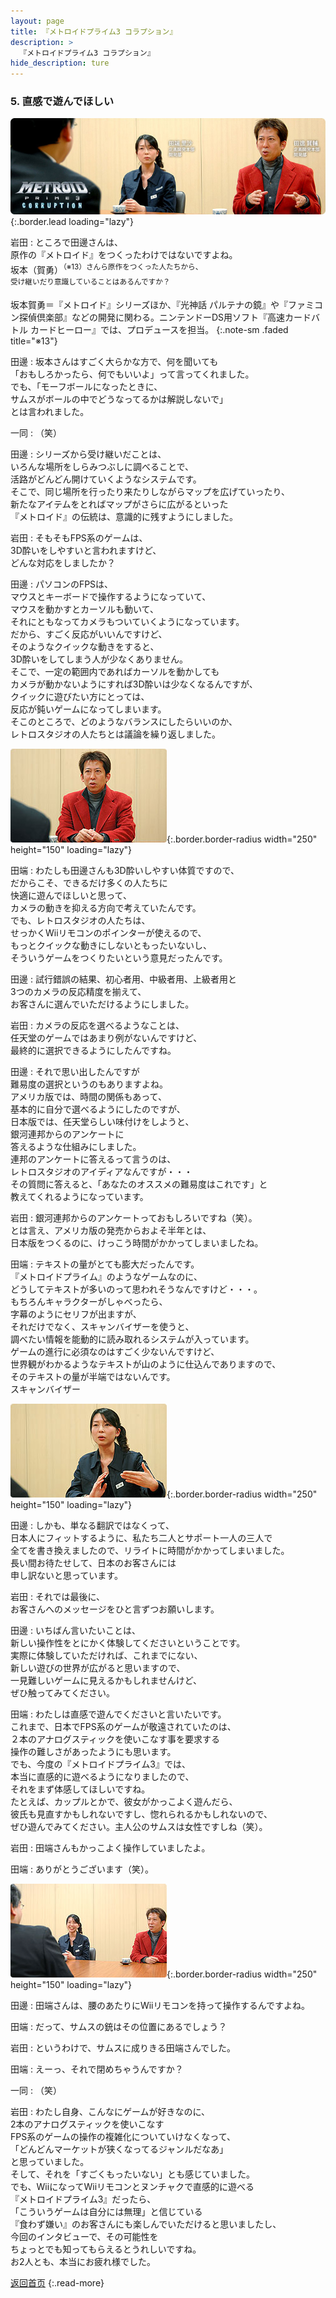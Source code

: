 ```yaml
---
layout: page
title: 『メトロイドプライム3 コラプション』
description: >
  『メトロイドプライム3 コラプション』
hide_description: ture
---
```


### 5. 直感で遊んでほしい

![](/interviews/jp/wii/rm3j/vol1/img/mainvisual.jpg){:.border.lead loading="lazy"}

岩田
: ところで田邊さんは、<br>原作の『メトロイド』をつくったわけではないですよね。<br>坂本（賀勇）<SUP>（※13）さんら原作をつくった人たちから、<br>受け継いだり意識していることはあるんですか？

坂本賀勇＝『メトロイド』シリーズほか、『光神話 パルテナの鏡』や『ファミコン探偵倶楽部』などの開発に関わる。ニンテンドーDS用ソフト『高速カードバトル カードヒーロー』では、プロデュースを担当。
{:.note-sm .faded title="※13"}

田邊
: 坂本さんはすごく大らかな方で、何を聞いても<br>「おもしろかったら、何でもいいよ」って言ってくれました。<br>でも、「モーフボールになったときに、<br>サムスがボールの中でどうなってるかは解説しないで」<br>とは言われました。

一同
: （笑）

田邊
: シリーズから受け継いだことは、<br>いろんな場所をしらみつぶしに調べることで、<br>活路がどんどん開けていくようなシステムです。<br>そこで、同じ場所を行ったり来たりしながらマップを広げていったり、<br>新たなアイテムをとればマップがさらに広がるといった<br>『メトロイド』の伝統は、意識的に残すようにしました。

岩田
: そもそもFPS系のゲームは、<br>3D酔いをしやすいと言われますけど、<br>どんな対応をしましたか？

田邊
: パソコンのFPSは、<br>マウスとキーボードで操作するようになっていて、<br>マウスを動かすとカーソルも動いて、<br>それにともなってカメラもついていくようになっています。<br>だから、すごく反応がいいんですけど、<br>そのようなクイックな動きをすると、<br>3D酔いをしてしまう人が少なくありません。<br>そこで、一定の範囲内であればカーソルを動かしても<br>カメラが動かないようにすれば3D酔いは少なくなるんですが、<br>クイックに遊びたい方にとっては、<br>反応が鈍いゲームになってしまいます。<br>そこのところで、どのようなバランスにしたらいいのか、<br>レトロスタジオの人たちとは議論を繰り返しました。

![](/interviews/jp/wii/rm3j/vol1/img/photo11.jpg){:.border.border-radius width="250" height="150" loading="lazy"}

田端
: わたしも田邊さんも3D酔いしやすい体質ですので、<br>だからこそ、できるだけ多くの人たちに<br>快適に遊んでほしいと思って、<br>カメラの動きを抑える方向で考えていたんです。<br>でも、レトロスタジオの人たちは、<br>せっかくWiiリモコンのポインターが使えるので、<br>もっとクイックな動きにしないともったいないし、<br>そういうゲームをつくりたいという意見だったんです。　

田邊
: 試行錯誤の結果、初心者用、中級者用、上級者用と<br>3つのカメラの反応精度を揃えて、<br>お客さんに選んでいただけるようにしました。

岩田
: カメラの反応を選べるようなことは、<br>任天堂のゲームではあまり例がないんですけど、<br>最終的に選択できるようにしたんですね。

田邊
: それで思い出したんですが<br>難易度の選択というのもありますよね。<br>アメリカ版では、時間の関係もあって、<br>基本的に自分で選べるようにしたのですが、<br>日本版では、任天堂らしい味付けをしようと、<br>銀河連邦からのアンケートに<br>答えるような仕組みにしました。<br>連邦のアンケートに答えるって言うのは、<br>レトロスタジオのアイディアなんですが・・・<br>その質問に答えると、「あなたのオススメの難易度はこれです」と<br>教えてくれるようになっています。

岩田
: 銀河連邦からのアンケートっておもしろいですね（笑）。<br>とは言え、アメリカ版の発売からおよそ半年とは、<br>日本版をつくるのに、けっこう時間がかかってしまいましたね。

田端
: テキストの量がとても膨大だったんです。<br>『メトロイドプライム』のようなゲームなのに、<br>どうしてテキストが多いのって思われそうなんですけど・・・。<br>もちろんキャラクターがしゃべったら、<br>字幕のようにセリフが出ますが、<br>それだけでなく、スキャンバイザーを使うと、<br>調べたい情報を能動的に読み取れるシステムが入っています。<br>ゲームの進行に必須なのはすごく少ないんですけど、<br>世界観がわかるようなテキストが山のように仕込んでありますので、<br>そのテキストの量が半端ではないんです。<br>スキャンバイザー

![](/interviews/jp/wii/rm3j/vol1/img/photo12.jpg){:.border.border-radius width="250" height="150" loading="lazy"}

田邊
: しかも、単なる翻訳ではなくって、<br>日本人にフィットするように、私たち二人とサポート一人の三人で<br>全てを書き換えましたので、リライトに時間がかかってしまいました。<br>長い間お待たせして、日本のお客さんには<br>申し訳ないと思っています。

岩田
: それでは最後に、<br>お客さんへのメッセージをひと言ずつお願いします。

田邊
: いちばん言いたいことは、<br>新しい操作性をとにかく体験してくださいということです。<br>実際に体験していただければ、これまでにない、<br>新しい遊びの世界が広がると思いますので、<br>一見難しいゲームに見えるかもしれませんけど、<br>ぜひ触ってみてください。

田端
: わたしは直感で遊んでくださいと言いたいです。<br>これまで、日本でFPS系のゲームが敬遠されていたのは、<br>２本のアナログスティックを使いこなす事を要求する<br>操作の難しさがあったようにも思います。<br>でも、今度の『メトロイドプライム3』では、<br>本当に直感的に遊べるようになりましたので、<br>それをまず体感してほしいですね。<br>たとえば、カップルとかで、彼女がかっこよく遊んだら、<br>彼氏も見直すかもしれないですし、惚れられるかもしれないので、<br>ぜひ遊んでみてください。主人公のサムスは女性ですしね（笑）。

岩田
: 田端さんもかっこよく操作していましたよ。

田端
: ありがとうございます（笑）。

![](/interviews/jp/wii/rm3j/vol1/img/photo13.jpg){:.border.border-radius width="250" height="150" loading="lazy"}

田邊
: 田端さんは、腰のあたりにWiiリモコンを持って操作するんですよね。

田端
: だって、サムスの銃はその位置にあるでしょう？

岩田
: というわけで、サムスに成りきる田端さんでした。

田端
: えーっ、それで閉めちゃうんですか？

一同
: （笑）

岩田
: わたし自身、こんなにゲームが好きなのに、<br>2本のアナログスティックを使いこなす<br>FPS系のゲームの操作の複雑化についていけなくなって、<br>「どんどんマーケットが狭くなってるジャンルだなあ」<br>と思っていました。<br>そして、それを「すごくもったいない」とも感じていました。<br>でも、WiiになってWiiリモコンとヌンチャクで直感的に遊べる<br>『メトロイドプライム3』だったら、<br>「こういうゲームは自分には無理」と信じている<br>『食わず嫌い』のお客さんにも楽しんでいただけると思いましたし、<br>今回のインタビューで、その可能性を<br>ちょっとでも知ってもらえるとうれしいですね。<br>お2人とも、本当にお疲れ様でした。

[返回首页](../../../../../)
{:.read-more}

